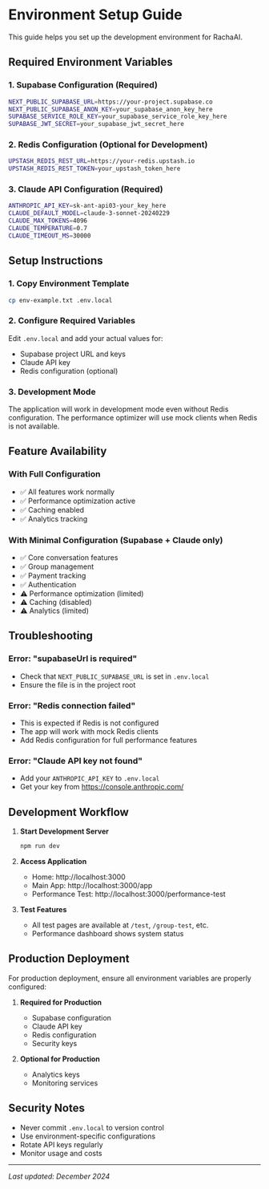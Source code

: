 # Environment Setup Guide

This guide helps you set up the development environment for RachaAI.

## Required Environment Variables

### 1. Supabase Configuration (Required)
```bash
NEXT_PUBLIC_SUPABASE_URL=https://your-project.supabase.co
NEXT_PUBLIC_SUPABASE_ANON_KEY=your_supabase_anon_key_here
SUPABASE_SERVICE_ROLE_KEY=your_supabase_service_role_key_here
SUPABASE_JWT_SECRET=your_supabase_jwt_secret_here
```

### 2. Redis Configuration (Optional for Development)
```bash
UPSTASH_REDIS_REST_URL=https://your-redis.upstash.io
UPSTASH_REDIS_REST_TOKEN=your_upstash_token_here
```

### 3. Claude API Configuration (Required)
```bash
ANTHROPIC_API_KEY=sk-ant-api03-your_key_here
CLAUDE_DEFAULT_MODEL=claude-3-sonnet-20240229
CLAUDE_MAX_TOKENS=4096
CLAUDE_TEMPERATURE=0.7
CLAUDE_TIMEOUT_MS=30000
```

## Setup Instructions

### 1. Copy Environment Template
```bash
cp env-example.txt .env.local
```

### 2. Configure Required Variables
Edit `.env.local` and add your actual values for:
- Supabase project URL and keys
- Claude API key
- Redis configuration (optional)

### 3. Development Mode
The application will work in development mode even without Redis configuration. The performance optimizer will use mock clients when Redis is not available.

## Feature Availability

### With Full Configuration
- ✅ All features work normally
- ✅ Performance optimization active
- ✅ Caching enabled
- ✅ Analytics tracking

### With Minimal Configuration (Supabase + Claude only)
- ✅ Core conversation features
- ✅ Group management
- ✅ Payment tracking
- ✅ Authentication
- ⚠️ Performance optimization (limited)
- ⚠️ Caching (disabled)
- ⚠️ Analytics (limited)

## Troubleshooting

### Error: "supabaseUrl is required"
- Check that `NEXT_PUBLIC_SUPABASE_URL` is set in `.env.local`
- Ensure the file is in the project root

### Error: "Redis connection failed"
- This is expected if Redis is not configured
- The app will work with mock Redis clients
- Add Redis configuration for full performance features

### Error: "Claude API key not found"
- Add your `ANTHROPIC_API_KEY` to `.env.local`
- Get your key from https://console.anthropic.com/

## Development Workflow

1. **Start Development Server**
   ```bash
   npm run dev
   ```

2. **Access Application**
   - Home: http://localhost:3000
   - Main App: http://localhost:3000/app
   - Performance Test: http://localhost:3000/performance-test

3. **Test Features**
   - All test pages are available at `/test`, `/group-test`, etc.
   - Performance dashboard shows system status

## Production Deployment

For production deployment, ensure all environment variables are properly configured:

1. **Required for Production**
   - Supabase configuration
   - Claude API key
   - Redis configuration
   - Security keys

2. **Optional for Production**
   - Analytics keys
   - Monitoring services

## Security Notes

- Never commit `.env.local` to version control
- Use environment-specific configurations
- Rotate API keys regularly
- Monitor usage and costs

---

*Last updated: December 2024* 